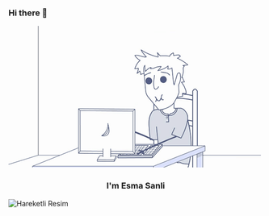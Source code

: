 ### Hi there 👋

<img src="https://github.com/EsmaSSanli1998/EsmaSSanli1998/blob/main/gif4.gif?raw=true">

<h3 align="center">I'm Esma Sanli</h3>

<!DOCTYPE html>
<html lang="en">
<head>
    <meta charset="UTF-8">
    <meta name="viewport" content="width=device-width, initial-scale=1.0">
    <title>Hareketli Resim</title>
</head>
<body>
    <img src="https://example.com/your-image.gif" alt="Hareketli Resim">
</body>
</html>

<!--
**EsmaSSanli1998/EsmaSSanli1998** is a ✨ _special_ ✨ repository because its `README.md` (this file) appears on your GitHub profile.

Here are some ideas to get you started:

- 🔭 I’m currently working on ...
- 🌱 I’m currently learning ...
- 👯 I’m looking to collaborate on ...
- 🤔 I’m looking for help with ...
- 💬 Ask me about ...
- 📫 How to reach me: ...
- 😄 Pronouns: ...
- ⚡ Fun fact: ...

